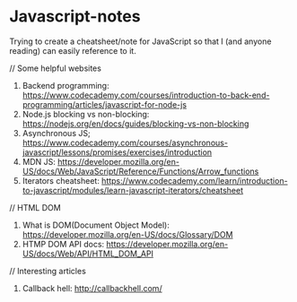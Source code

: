 # Javascript-notes

Trying to create a cheatsheet/note
for JavaScript so that I (and anyone reading) can easily 
reference to it.

// Some helpful websites
1. Backend programming: https://www.codecademy.com/courses/introduction-to-back-end-programming/articles/javascript-for-node-js 
2. Node.js blocking vs non-blocking: https://nodejs.org/en/docs/guides/blocking-vs-non-blocking 
3. Asynchronous JS; https://www.codecademy.com/courses/asynchronous-javascript/lessons/promises/exercises/introduction 
4. MDN JS: https://developer.mozilla.org/en-US/docs/Web/JavaScript/Reference/Functions/Arrow_functions
5. Iterators cheatsheet: https://www.codecademy.com/learn/introduction-to-javascript/modules/learn-javascript-iterators/cheatsheet

// HTML DOM 
1. What is DOM(Document Object Model): https://developer.mozilla.org/en-US/docs/Glossary/DOM
2. HTMP DOM API docs: https://developer.mozilla.org/en-US/docs/Web/API/HTML_DOM_API

// Interesting articles
1. Callback hell: http://callbackhell.com/
